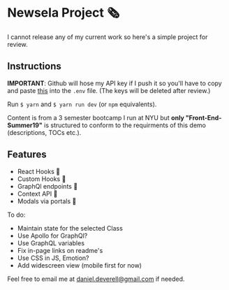 # Newsela Project 🗞️

I cannot release any of my current work so here's a simple project for review.

## Instructions

**IMPORTANT**: Github will hose my API key if I push it so you'll have to copy and paste [this](http://daniel.deverell.com/newsela/shhh.txt) into the `.env` file. (The keys will be deleted after review.)

Run `$ yarn` and `$ yarn run dev` (or `npm` equivalents).

Content is from a 3 semester bootcamp I run at NYU but **only "Front-End-Summer19"** is structured to conform to the requirments of this demo (descriptions, TOCs etc.).

## Features

* React Hooks 🎯
* Custom Hooks 🎯
* GraphQl endpoints 🎯
* Context API 🎯
* Modals via portals 🎯

To do:
* Maintain state for the selected Class
* Use Apollo for GraphQl?
* Use GraphQL variables 
* Fix in-page links on readme's
* Use CSS in JS, Emotion?
* Add widescreen view (mobile first for now) 

Feel free to email me at daniel.deverell@gmail.com if needed. 
